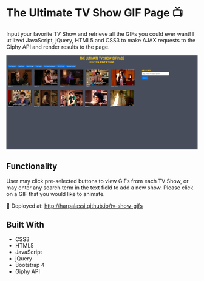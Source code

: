 # The Ultimate TV Show GIF Page 📺

Input your favorite TV Show and retrieve all the GIFs you could ever want! I utilized JavaScript, jQuery, HTML5 and CSS3 to make AJAX requests to the Giphy API and render results to the page.

![screenshot](assets/images/giphy-search.png)

## Functionality

User may click pre-selected buttons to view GIFs from each TV Show, or may enter any search term in the text field to add a new show. Please click on a GIF that you would like to animate.

🚀 Deployed at: http://harpalassi.github.io/tv-show-gifs

## Built With

- CSS3
- HTML5
- JavaScript
- jQuery
- Bootstrap 4
- Giphy API
